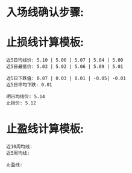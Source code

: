 # 入场线确认步骤:
# 止损线计算模板:
    近5日均线价: 5.10 | 5.06 | 5.07 | 5.04 | 5.00     
    近5日最低价: 5.03 | 5.02 | 5.06 | 5.09 | 5.01   

    近5日下跌值: 0.07 | 0.03 | 0.01 | -0.05| -0.01   
    近5日平均下跌: 0.01    

    明日均线价: 5.14 
    止损价: 5.12       
# 止盈线计算模板:
    近10周均线:          
    近5周均线:         

    止盈线:        